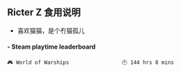 ## Ricter Z 食用说明
- 喜欢猫猫，是个冇猫孤儿

<!-- steam-box start -->
#### - Steam playtime leaderboard
```text
🎮 World of Warships                 🕘 144 hrs 8 mins
```
<!-- Powered by https://github.com/YouEclipse/steam-box . -->
<!-- steam-box end -->

